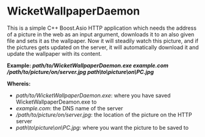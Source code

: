 # WicketWallpaperDaemon

This is a simple C++ Boost.Asio HTTP application which needs the address of a picture in the web as an input argument, downloads it to an also given file and sets it as the wallpaper. Now it will steadily watch this picture, and if the pictures gets updated on the server, it will automatically download it and update the wallpaper with its content.

**Example: *path/to/WicketWallpaperDaemon.exe example.com /path/to/picture/on/server.jpg path\to\picture\on\PC.jpg***

**Whereis:**
- *path/to/WicketWallpaperDaemon.exe*: where you have saved WicketWallpaperDeamon.exe to
- *example.com*: the DNS name of the server
- */path/to/picture/on/server.jpg*: the location of the picture on the HTTP server
- *path\to\picture\on\PC.jpg*: where you want the picture to be saved to
